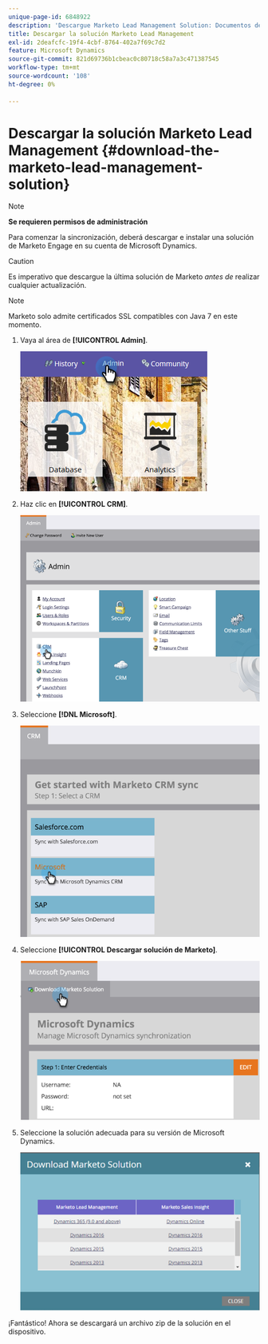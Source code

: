 ```yaml
---
unique-page-id: 6848922
description: 'Descargue Marketo Lead Management Solution: Documentos de Marketo: Documentación del producto'
title: Descargar la solución Marketo Lead Management
exl-id: 2deafcfc-19f4-4cbf-8764-402a7f69c7d2
feature: Microsoft Dynamics
source-git-commit: 821d69736b1cbeac0c80718c58a7a3c471387545
workflow-type: tm+mt
source-wordcount: '108'
ht-degree: 0%

---
```


# Descargar la solución Marketo Lead Management {#download-the-marketo-lead-management-solution}

>[!NOTE]
>
>**Se requieren permisos de administración**

Para comenzar la sincronización, deberá descargar e instalar una solución de Marketo Engage en su cuenta de Microsoft Dynamics.

>[!CAUTION]
>
>Es imperativo que descargue la última solución de Marketo _antes de_ realizar cualquier actualización.

>[!NOTE]
>
>Marketo solo admite certificados SSL compatibles con Java 7 en este momento.

1. Vaya al área de **[!UICONTROL Admin]**.

   ![](assets/download-the-marketo-lead-management-solution-1.png)

1. Haz clic en **[!UICONTROL CRM]**.

   ![](assets/download-the-marketo-lead-management-solution-2.png)

1. Seleccione **[!DNL Microsoft]**.

   ![](assets/download-the-marketo-lead-management-solution-3.png)

1. Seleccione **[!UICONTROL Descargar solución de Marketo]**.

   ![](assets/download-the-marketo-lead-management-solution-4.png)

1. Seleccione la solución adecuada para su versión de Microsoft Dynamics.

   ![](assets/download-the-marketo-lead-management-solution-5.png)

¡Fantástico! Ahora se descargará un archivo zip de la solución en el dispositivo.
